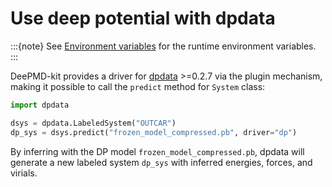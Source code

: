 # Use deep potential with dpdata

:::{note}
See [Environment variables](../env.md) for the runtime environment variables.
:::

DeePMD-kit provides a driver for [dpdata](https://github.com/deepmodeling/dpdata) >=0.2.7 via the plugin mechanism, making it possible to call the `predict` method for `System` class:

```py
import dpdata

dsys = dpdata.LabeledSystem("OUTCAR")
dp_sys = dsys.predict("frozen_model_compressed.pb", driver="dp")
```

By inferring with the DP model `frozen_model_compressed.pb`, dpdata will generate a new labeled system `dp_sys` with inferred energies, forces, and virials.
